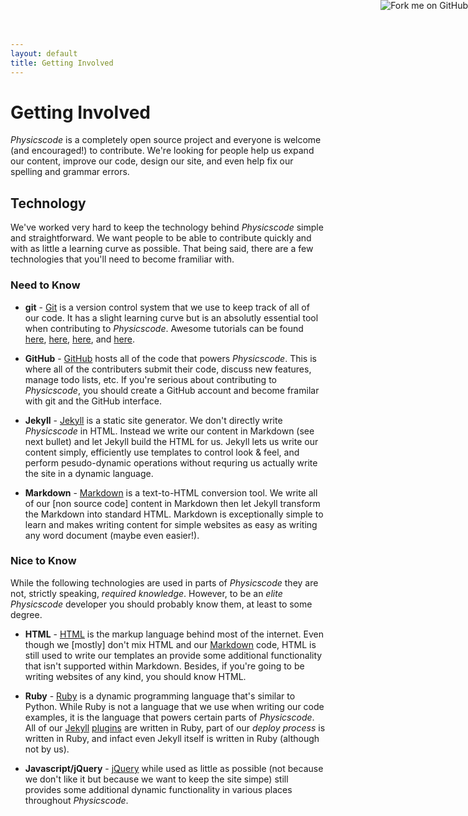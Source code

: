 ```yaml
---
layout: default
title: Getting Involved
---
```


<a href="http://github.com/davidwisch/physicscode"><img style="position: absolute; top: 0; right: 0; border: 0;" src="http://s3.amazonaws.com/github/ribbons/forkme_right_orange_ff7600.png" alt="Fork me on GitHub" /></a>

# Getting Involved

*Physicscode* is a completely open source project and everyone is welcome (and encouraged!) to contribute.  We're looking for people help us expand our content, improve our code, design our site, and even help fix our spelling and grammar errors.

## Technology

We've worked very hard to keep the technology behind *Physicscode* simple and straightforward.  We want people to be able to contribute quickly and with as little a learning curve as possible.  That being said, there are a few technologies that you'll need to become framiliar with.

### Need to Know

* **git** - [Git](http://git-scm.com) is a version control system that we use to keep track of all of our code.  It has a slight learning curve but is an absolutly essential tool when contributing to *Physicscode*.  Awesome tutorials can be found [here](http://help.github.com/), [here](http://www.kernel.org/pub/software/scm/git/docs/gittutorial.html), [here](http://help.github.com/forking/), and [here](http://progit.org/).

* **GitHub** -  [GitHub](http://github.com) hosts all of the code that powers *Physicscode*.  This is where all of the contributers submit their code, discuss new features, manage todo lists, etc.  If you're serious about contributing to *Physicscode*, you should create a GitHub account and become framilar with git and the GitHub interface.

* **Jekyll** - [Jekyll](http://jekyllrb.com) is a static site generator.  We don't directly write *Physicscode* in HTML.  Instead we write our content in Markdown (see next bullet) and let Jekyll build the HTML for us.  Jekyll lets us write our content simply, efficiently use templates to control look & feel, and perform pesudo-dynamic operations without requring us actually write the site in a dynamic language.

* **Markdown** - [Markdown](http://daringfireball.net/projects/markdow) is a text-to-HTML conversion tool.  We write all of our [non source code] content in Markdown then let Jekyll transform the Markdown into standard HTML.  Markdown is exceptionally simple to learn and makes writing content for simple websites as easy as writing any word document (maybe even easier!).

### Nice to Know

While the following technologies are used in parts of *Physicscode* they are not, strictly speaking, *required knowledge*.  However, to be an *elite* *Physicscode* developer you should probably know them, at least to some degree.

* **HTML** - [HTML]() is the markup language behind most of the internet.  Even though we [mostly] don't mix HTML and our [Markdown](http://daringfireball.net/projects/markdown/) code, HTML is still used to write our templates an provide some additional functionality that isn't supported within Markdown.  Besides, if you're going to be writing websites of any kind, you should know HTML.

* **Ruby** - [Ruby](http://www.ruby-lang.org) is a dynamic programming language that's similar to Python.  While Ruby is not a language that we use when writing our code examples, it is the language that powers certain parts of *Physicscode*.  All of our [Jekyll](http://jekyllrb.com) [plugins](#technology-plugins) are written in Ruby, part of our *deploy process* is written in Ruby, and infact even Jekyll itself is written in Ruby (although not by us).

* **Javascript/jQuery** - [jQuery](http://jquery.com/) while used as little as possible (not because we don't like it but because we want to keep the site simpe) still provides some additional dynamic functionality in various places throughout *Physicscode*.

